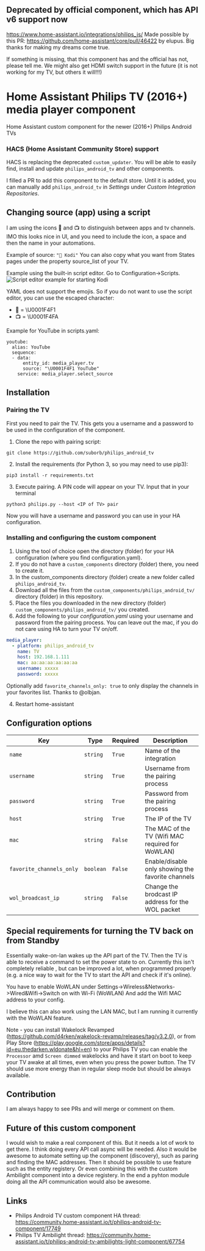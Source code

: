 ## Deprecated by official component, which has API v6 support now

https://www.home-assistant.io/integrations/philips_js/
Made possible by this PR: https://github.com/home-assistant/core/pull/46422 by elupus. Big thanks for making my dreams come true.

If something is missing, that this component has and the official has not, please tell me.
We might also get HDMI switch support in the future (it is not working for my TV, but others it will!!!)

# Home Assistant Philips TV (2016+) media player component
Home Assistant custom component for the newer (2016+) Philips Android TVs

### HACS (Home Assistant Community Store) support
HACS is replacing the deprecated `custom_updater`. You will be able to easily find, install and update `philips_android_tv` and other components.

I filled a PR to add this component to the default store. Until it is added, you can manually add `philips_android_tv` in _Settings_ under _Custom Integration Repositories_.


## Changing source (app) using a script
I am using the icons :iphone: and :tv: to distinguish between apps and tv channels.
IMO this looks nice in UI, and you need to include the icon, a space and then the name in your automations.

Example of source: `"📱 Kodi"`
You can also copy what you want from States pages under the property source_list of your TV.

Example using the built-in script editor. Go to Configuration->Scripts.
![Script editor example for starting Kodi](https://raw.githubusercontent.com/nstrelow/ha_philips_2016/master/scripteditor_example.jpg)


YAML does not support the emojis. So if you do not want to use the script editor, you can use the escaped character:

* :iphone: = \U0001F4F1
* :tv: = \U0001F4FA

Example for YouTube in scripts.yaml:

```
youtube:
  alias: YouTube
  sequence:
  - data:
      entity_id: media_player.tv
      source: "\U0001F4F1 YouTube"
    service: media_player.select_source
```

## Installation

### Pairing the TV
First you need to pair the TV. This gets you a username and a password to be used in the configuration of the component.
1. Clone the repo with pairing script:
```
git clone https://github.com/suborb/philips_android_tv
```
2. Install the requirements (for Python 3, so you may need to use pip3):
```
pip3 install -r requirements.txt
```
3. Execute pairing. A PIN code will appear on your TV. Input that in your terminal
```
python3 philips.py --host <IP of TV> pair
```
Now you will have a username and password you can use in your HA configuration.

### Installing and configuring the custom component
1. Using the tool of choice open the directory (folder) for your HA configuration (where you find configuration.yaml).
2. If you do not have a `custom_components` directory (folder) there, you need to create it.
3. In the custom_components directory (folder) create a new folder called `philips_android_tv`.
4. Download all the files from the `custom_components/philips_android_tv/` directory (folder) in this repository.
5. Place the files you downloaded in the new directory (folder) `custom_components/philips_android_tv/` you created.
6. Add the following to your _configuration.yaml_ using your username and password from the pairing process. You can leave out the mac, if you do not care using HA to turn your TV on/off.
```yaml
media_player:
  - platform: philips_android_tv
    name: TV
    host: 192.168.1.111
    mac: aa:aa:aa:aa:aa:aa
    username: xxxxx
    password: xxxxx
```

Optionally add `favorite_channels_only: true` to only display the channels in your favorites list. Thanks to @olbjan.

4. Restart home-assistant

## Configuration options

Key | Type | Required | Description
-- | -- | -- | --
`name` | `string` | `True` | Name of the integration
`username` | `string` | `True` | Username from the pairing process
`password` | `string` | `True` | Password from the pairing process  
`host` | `string` | `True` | The IP of the TV
`mac` | `string` | `False` | The MAC of the TV (Wifi MAC required for WoWLAN)
`favorite_channels_only` | `boolean` | `False` | Enable/disable only showing the favorite channels
`wol_broadcast_ip` | `string` | `False` | Change the brodcast IP address for the WOL packet

## Special requirements for turning the TV back on from Standby
Essentially wake-on-lan wakes up the API part of the TV. Then the TV is able to receive a command to set the power state to on.
Currently this isn't completely reliable , but can be improved a lot, when programmed properly (e.g. a nice way to wait for the TV to start the API and check if it's online).

You have to enable WoWLAN under Settings->Wireless&Networks->Wired&Wifi->Switch on with Wi-Fi (WoWLAN)
And add the Wifi MAC address to your config.

I believe this can also work using the LAN MAC, but I am running it currently with the WoWLAN feature.

Note - you can install Wakelock Revamped (https://github.com/d4rken/wakelock-revamp/releases/tag/v3.2.0), or from Play Store (https://play.google.com/store/apps/details?id=eu.thedarken.wldonate&hl=en) to your Philips TV you can enable the `Processor` amd `Screen dimmed` wakelocks and have it start on boot to keep your TV awake at all times, even when you press the power button. The TV should use more energy than in regular sleep mode but should be always available.

## Contribution
I am always happy to see PRs and will merge or comment on them.

## Future of this custom component
I would wish to make a real component of this. But it needs a lot of work to get there. I think doing every API call async will be needed. Also it would be awesome to automate setting up the component (discovery), such as paring and finding the MAC addresses. Then it should be possible to use feature such as the entity registery. Or even combining this with the custom Ambilight component into a device registery. In the end a pyhton module doing all the API communication would also be awesome.

## Links
* Philips Android TV custom component HA thread: https://community.home-assistant.io/t/philips-android-tv-component/17749
* Philips TV Ambilight thread: https://community.home-assistant.io/t/philips-android-tv-ambilights-light-component/67754
